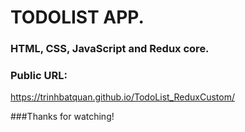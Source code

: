 # TODOLIST APP.

### HTML, CSS, JavaScript and Redux core.

### Public URL:

https://trinhbatquan.github.io/TodoList_ReduxCustom/

###Thanks for watching!
